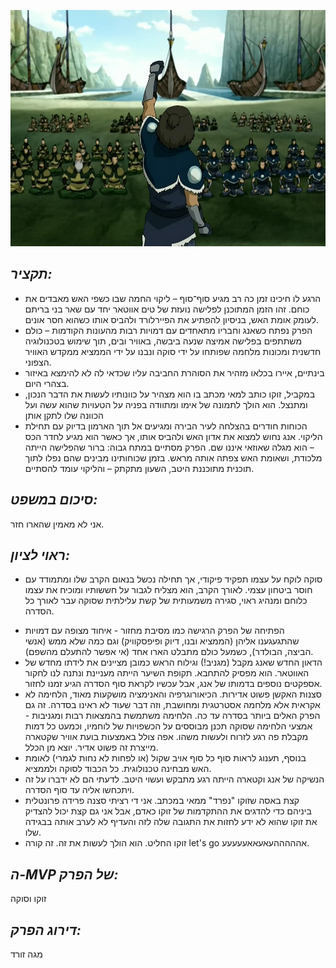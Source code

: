 ![](images/310.png "310")
## *תקציר:*
- הרגע לו חיכינו זמן כה רב מגיע סוף־סוף  – ליקוי החמה שבו כשפי האש מאבדים את כוחם. זהו הזמן המתוכנן לפלישה נועזת של טים אווטאר יחד עם שאר בני בריתם לעומק אומת האש, בניסיון להפתיע את הפיירלורד ולהביס אותו כשהוא חסר אונים.
- הפרק נפתח כשאנג וחבריו מתאחדים עם דמויות רבות מהעונות הקודמות – כולם משתתפים בפלישה אמיצה שנעה ביבשה, באוויר ובים, תוך שימוש בטכנולוגיה חדשנית ומכונות מלחמה שפותחו על ידי סוקה ונבנו על ידי הממציא ממקדש האוויר הצפוני.
- בינתיים, איירו בכלאו מזהיר את הסוהרת החביבה עליו שכדאי לה לא להימצא באיזור בצהרי היום. 
- במקביל, זוקו כותב למאי מכתב בו הוא מצהיר על כוונותיו לעשות את הדבר הנכון, ומתנצל. הוא הולך לתמונה של אימו ומתוודה בפניה על הטעויות שהוא עשה ועל הכוונה שלו לתקן אותן
- הכוחות חודרים בהצלחה לעיר הבירה ומגיעים אל תוך הארמון בדיוק עם תחילת הליקוי. אנג נחוש למצוא את אדון האש ולהביס אותו, אך כאשר הוא מגיע לחדר הכס – הוא מגלה שאוזאי איננו שם. הפרק מסתיים במתח גבוה: ברור שהפלישה הייתה מלכודת, ושאומת האש צפתה אותה מראש. בזמן שכוחותינו מבינים שהם נפלו לתוך תוכנית מתוכננת היטב, השעון מתקתק – והליקוי עומד להסתיים.

## *סיכום במשפט:* 
אני לא מאמין שהארו חזר.

## *ראוי לציון:* 
* סוקה לוקח על עצמו תפקיד פיקודי, אך תחילה נכשל בנאום הקרב שלו ומתמודד עם חוסר ביטחון עצמי. לאורך הקרב, הוא מצליח לגבור על חששותיו ומוכיח את עצמו כלוחם ומנהיג ראוי, סגירה משמעותית של קשת עלילתית שסוקה עבר לאורך כל הסדרה.
- הפתיחה של הפרק הרגישה כמו מסיבת מחזור - איחוד מצופה עם דמויות שהתגעגענו אליהן (הממציא ובנו, דיוק ופיפסקוויק) וגם כמה שלא ממש (אנשי הביצה, הבולדר), כשמעל כולם מתבלט הארו אחד (אי אפשר להתעלם מהשפם).
- הדאון החדש שאנג מקבל (מגניב!) וגילוח הראש כמובן מציינים את לידתו מחדש של האווטאר. הוא מפסיק להתחבא. תקופת השיער הייתה מעניינת ונתנה לנו לחקור אספקטים נוספים בדמותו של אנג, אבל עכשיו לקראת סוף הסדרה הגיע זמנו לחזור.
- סצנות האקשן פשוט אדירות. הכיאורוגרפיה והאנימציה מושקעות מאוד, הלחימה לא אקראית אלא מלחמה אסטרטגית ומחושבת, וזה דבר שעוד לא ראינו בסדרה. זה גם הפרק האלים ביותר בסדרה עד כה. הלחימה משתמשת בהמצאות רבות ומגניבות - אמצעי הלחימה שסוקה תכנן מבוססים על הכשפויות של לוחמיו, וכמעט כל דמות מקבלת פה רגע לזרוח ולעשות משהו. אפה צולל באמצעות בועת אוויר שקטארה מייצרת זה פשוט אדיר. יוצא מן הכלל.
- בנוסף, תענוג לראות סוף כל סוף אויב שקול (או לפחות לא נחות לגמרי) לאומת האש מבחינה טכנולוגית. כל הכבוד לסוקה ולממציא.
- הנשיקה של אנג וקטארה הייתה רגע מתבקש ועשוי היטב. לדעתי הם לא ידברו על זה ויתכחשו אליה עד סוף הסדרה.
- קצת באסה שזוקו "נפרד" ממאי במכתב. אני די רציתי סצנה פרידה פרונטלית ביניהם כדי להדגים את ההתקדמות של זוקו כאדם, אבל אני גם קצת יכול להצדיק את זוקו שהוא לא ידע לחזות את התגובה שלה לזה והעדיף לא לערב אותה בבגידה שלו.
- זוקו החליט. הוא הולך לעשות את זה. זה קורה let's go אהההההעאעאאעעעעע. 

## *ה-MVP של הפרק:*  
זוקו וסוקה

## *דירוג הפרק:*  
מגה זורד
